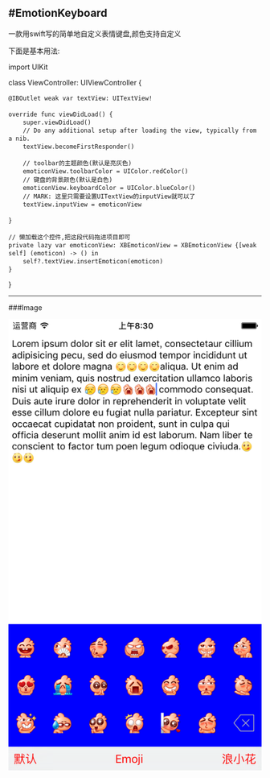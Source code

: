 #EmotionKeyboard
---
一款用swift写的简单地自定义表情键盘,颜色支持自定义

下面是基本用法:

import UIKit

class ViewController: UIViewController {
    
    @IBOutlet weak var textView: UITextView!

    override func viewDidLoad() {
        super.viewDidLoad()
        // Do any additional setup after loading the view, typically from a nib.
        textView.becomeFirstResponder()
        
        // toolbar的主题颜色(默认是亮灰色)
        emoticonView.toolbarColor = UIColor.redColor()
        // 键盘的背景颜色(默认是白色)
        emoticonView.keyboardColor = UIColor.blueColor()
        // MARK: 这里只需要设置UITextView的inputView就可以了
        textView.inputView = emoticonView
        
    }
    
    // 懒加载这个控件,把这段代码拖进项目即可
    private lazy var emoticonView: XBEmoticonView = XBEmoticonView {[weak self] (emoticon) -> () in
        self?.textView.insertEmoticon(emoticon)
    }
}

---

###Image

![image](https://github.com/zhouxubin/EmoticonKeyboard/blob/master/image.png
 "背景颜色支持自定义")
